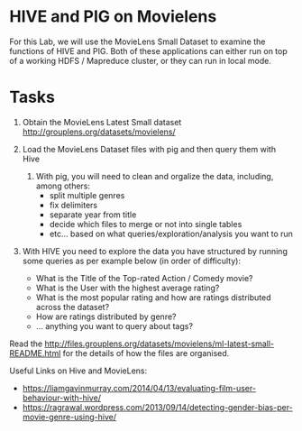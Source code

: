 # HIVE and PIG on Movielens

For this Lab, we will use the MovieLens Small Dataset to examine the functions
of HIVE and PIG. Both of these applications can either run on top of a working
HDFS / Mapreduce cluster, or they can run in local mode.

# Tasks

1. Obtain the MovieLens Latest Small dataset
<http://grouplens.org/datasets/movielens/>

1. Load the MovieLens Dataset files with pig and then query them with Hive
    1. With pig, you will need to clean and orgalize the data, including, among others:
        * split multiple genres
        * fix delimiters
        * separate year from title
        * decide which files to merge or not into single tables
        * etc... based on what queries/exploration/analysis you want to run
1. With HIVE you need to explore the data you have structured by running some queries as per example below (in order of difficulty):
    * What is the Title of the Top-rated Action / Comedy movie?
    * What is the User with the highest average rating?
    * What is the most popular rating and how are ratings distributed across the dataset?
    * How are ratings distributed by genre?
    * ... anything you want to query about tags?

Read the <http://files.grouplens.org/datasets/movielens/ml-latest-small-README.html> for the details of how the files are organised.

Useful Links on Hive and MovieLens:
* https://liamgavinmurray.com/2014/04/13/evaluating-film-user-behaviour-with-hive/
* https://ragrawal.wordpress.com/2013/09/14/detecting-gender-bias-per-movie-genre-using-hive/


